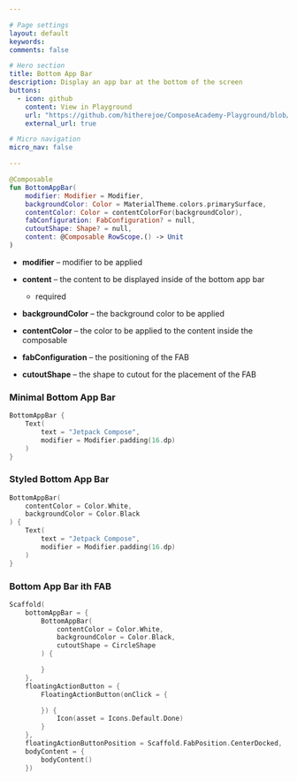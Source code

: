 ```yaml
---

# Page settings
layout: default
keywords:
comments: false

# Hero section
title: Bottom App Bar
description: Display an app bar at the bottom of the screen
buttons:
  - icon: github
    content: View in Playground
    url: "https://github.com/hitherejoe/ComposeAcademy-Playground/blob/master/app/src/main/java/co/joebirch/composeplayground/material/bottomAppBar.kt"
    external_url: true

# Micro navigation
micro_nav: false

---
```


```kotlin
@Composable
fun BottomAppBar(
    modifier: Modifier = Modifier,
    backgroundColor: Color = MaterialTheme.colors.primarySurface,
    contentColor: Color = contentColorFor(backgroundColor),
    fabConfiguration: FabConfiguration? = null,
    cutoutShape: Shape? = null,
    content: @Composable RowScope.() -> Unit
)
```

* **modifier** – modifier to be applied

* **content** – the content to be displayed inside of the bottom app bar
  * required

* **backgroundColor** – the background color to be applied

* **contentColor** – the color to be applied to the content inside the composable

* **fabConfiguration** – the positioning of the FAB

* **cutoutShape** – the shape to cutout for the placement of the FAB

### Minimal Bottom App Bar
  
```kotlin
BottomAppBar {
    Text(
        text = "Jetpack Compose",
        modifier = Modifier.padding(16.dp)
    )
}
```

### Styled Bottom App Bar
  
```kotlin
BottomAppBar(
    contentColor = Color.White,
    backgroundColor = Color.Black
) {
    Text(
        text = "Jetpack Compose",
        modifier = Modifier.padding(16.dp)
    )
}
```


### Bottom App Bar ith FAB

```kotlin
Scaffold(
    bottomAppBar = {
        BottomAppBar(
            contentColor = Color.White,
            backgroundColor = Color.Black,
            cutoutShape = CircleShape
        ) {

        }
    },
    floatingActionButton = {
        FloatingActionButton(onClick = {

        }) {
            Icon(asset = Icons.Default.Done)
        }
    },
    floatingActionButtonPosition = Scaffold.FabPosition.CenterDocked,
    bodyContent = {
        bodyContent()
    })
```